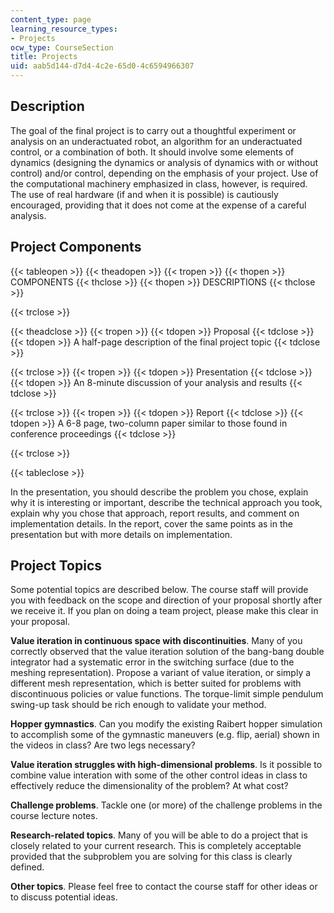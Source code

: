 ```yaml
---
content_type: page
learning_resource_types:
- Projects
ocw_type: CourseSection
title: Projects
uid: aab5d144-d7d4-4c2e-65d0-4c6594966307
---
```


Description
-----------

The goal of the final project is to carry out a thoughtful experiment or analysis on an underactuated robot, an algorithm for an underactuated control, or a combination of both. It should involve some elements of dynamics (designing the dynamics or analysis of dynamics with or without control) and/or control, depending on the emphasis of your project. Use of the computational machinery emphasized in class, however, is required. The use of real hardware (if and when it is possible) is cautiously encouraged, providing that it does not come at the expense of a careful analysis.

Project Components
------------------

{{< tableopen >}}
{{< theadopen >}}
{{< tropen >}}
{{< thopen >}}
COMPONENTS
{{< thclose >}}
{{< thopen >}}
DESCRIPTIONS
{{< thclose >}}

{{< trclose >}}

{{< theadclose >}}
{{< tropen >}}
{{< tdopen >}}
Proposal
{{< tdclose >}}
{{< tdopen >}}
A half-page description of the final project topic
{{< tdclose >}}

{{< trclose >}}
{{< tropen >}}
{{< tdopen >}}
Presentation
{{< tdclose >}}
{{< tdopen >}}
An 8-minute discussion of your analysis and results
{{< tdclose >}}

{{< trclose >}}
{{< tropen >}}
{{< tdopen >}}
Report
{{< tdclose >}}
{{< tdopen >}}
A 6-8 page, two-column paper similar to those found in conference proceedings
{{< tdclose >}}

{{< trclose >}}

{{< tableclose >}}

In the presentation, you should describe the problem you chose, explain why it is interesting or important, describe the technical approach you took, explain why you chose that approach, report results, and comment on implementation details. In the report, cover the same points as in the presentation but with more details on implementation.

Project Topics
--------------

Some potential topics are described below. The course staff will provide you with feedback on the scope and direction of your proposal shortly after we receive it. If you plan on doing a team project, please make this clear in your proposal.

**Value iteration in continuous space with discontinuities**. Many of you correctly observed that the value iteration solution of the bang-bang double integrator had a systematic error in the switching surface (due to the meshing representation). Propose a variant of value iteration, or simply a different mesh representation, which is better suited for problems with discontinuous policies or value functions. The torque-limit simple pendulum swing-up task should be rich enough to validate your method.

**Hopper gymnastics**. Can you modify the existing Raibert hopper simulation to accomplish some of the gymnastic maneuvers (e.g. flip, aerial) shown in the videos in class? Are two legs necessary?

**Value iteration struggles with high-dimensional problems**. Is it possible to combine value interation with some of the other control ideas in class to effectively reduce the dimensionality of the problem? At what cost?

**Challenge problems**. Tackle one (or more) of the challenge problems in the course lecture notes.

**Research-related topics**. Many of you will be able to do a project that is closely related to your current research. This is completely acceptable provided that the subproblem you are solving for this class is clearly defined.

**Other topics**. Please feel free to contact the course staff for other ideas or to discuss potential ideas.